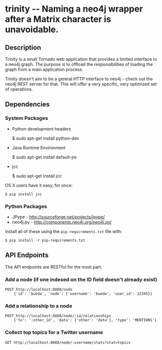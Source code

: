 trinity -- Naming a neo4j wrapper after a Matrix character is unavoidable.
===============================================================================

## Description

Trinity is a small Tornado web application that provides a limited interface to
a neo4j graph. The purpose is to offload the responsibilities of loading the
graph from a main application process.

Trinity doesn't aim to be a gereral HTTP interface to neo4j - check out the
neo4j REST server for that. This will offer a very specific, very optimized set
of operations.

## Dependencies

### System Packages

* Python development headers

    $ sudo apt-get install python-dev

* Java Runtime Environment

    $ sudo apt-get install default-jre

* jcc

    $ sudo apt-get install jcc

OS X users have it easy, for once:

    $ pip install jcc

### Python Packages

* JPype - http://sourceforge.net/projects/jpype/ 
* neo4j.py - http://components.neo4j.org/neo4j.py/ 

Install all of these using the `pip-requirements.txt` file with:

    $ pip install -r pip-requirements.txt

## API Endpoints

The API endpoints are RESTful for the most part.

### Add a node (if one indexed on the ID field doesn't already exist)

    POST http://localhost:8888/node
        {'id': 'bueda', 'node': {'username': 'bueda', 'user_id': 12345}}

### Add a relationship to a node

    POST http://localhost:8888/node/:id/relationships  
        {'to': ':other_id', 'data': {'other': 'data'}, 'type': 'MENTIONS'}

### Collect top topics for a Twitter username

    GET http://localhost:8888/node/:username/stats?stat=topics

